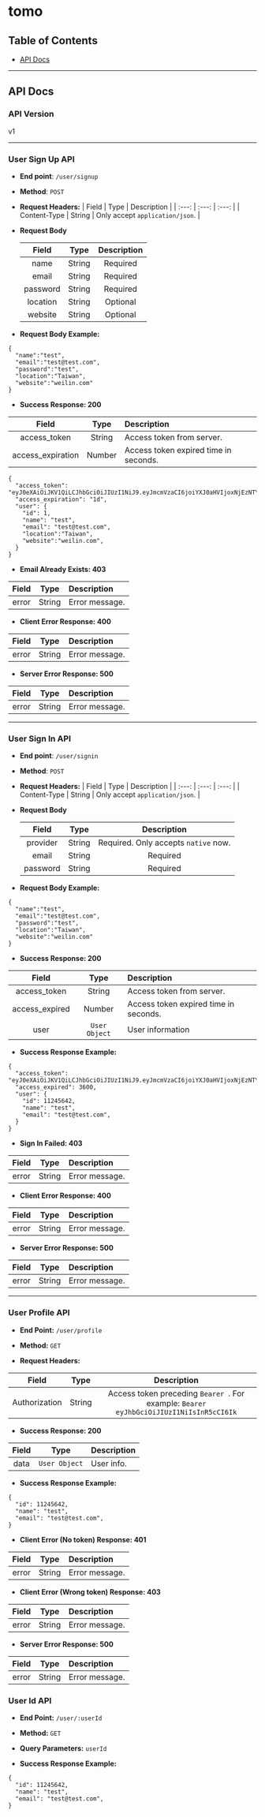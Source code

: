 # tomo

## Table of Contents

- [API Docs](#api-docs)

---

## API Docs

### API Version

v1

---

### User Sign Up API

- **End point**: `/user/signup`

- **Method**: `POST`

- **Request Headers:**
  | Field | Type | Description |
  | :---: | :---: | :---: |
  | Content-Type | String | Only accept `application/json`. |

* **Request Body**

  |  Field   |  Type  | Description |
  | :------: | :----: | :---------: |
  |   name   | String |  Required   |
  |  email   | String |  Required   |
  | password | String |  Required   |
  | location | String |  Optional   |
  | website  | String |  Optional   |

- **Request Body Example:**

```
{
  "name":"test",
  "email":"test@test.com",
  "password":"test",
  "location":"Taiwan",
  "website":"weilin.com"
}
```

- **Success Response: 200**

|       Field       |  Type  | Description                           |
| :---------------: | :----: | :------------------------------------ |
|   access_token    | String | Access token from server.             |
| access_expiration | Number | Access token expired time in seconds. |

```
{
  "access_token": "eyJ0eXAiOiJKV1QiLCJhbGciOiJIUzI1NiJ9.eyJmcmVzaCI6joiYXJ0aHVIjoxNjEzNTY3MzA0fQ.6EPCOfBGynidAfpVqlvbHGWHCJ5LZLtKvPaQ",
  "access_expiration": "1d",
  "user": {
    "id": 1,
    "name": "test",
    "email": "test@test.com",
    "location":"Taiwan",
    "website":"weilin.com",
  }
}
```

- **Email Already Exists: 403**

| Field |  Type  | Description    |
| :---: | :----: | :------------- |
| error | String | Error message. |

- **Client Error Response: 400**

| Field |  Type  | Description    |
| :---: | :----: | :------------- |
| error | String | Error message. |

- **Server Error Response: 500**

| Field |  Type  | Description    |
| :---: | :----: | :------------- |
| error | String | Error message. |

---

### User Sign In API

- **End point**: `/user/signin`

- **Method**: `POST`

- **Request Headers:**
  | Field | Type | Description |
  | :---: | :---: | :---: |
  | Content-Type | String | Only accept `application/json`. |

* **Request Body**

  |  Field   |  Type  |             Description              |
  | :------: | :----: | :----------------------------------: |
  | provider | String | Required. Only accepts `native` now. |
  |  email   | String |               Required               |
  | password | String |               Required               |

- **Request Body Example:**

```
{
  "name":"test",
  "email":"test@test.com",
  "password":"test",
  "location":"Taiwan",
  "website":"weilin.com"
}
```

- **Success Response: 200**

|     Field      |     Type      | Description                           |
| :------------: | :-----------: | :------------------------------------ |
|  access_token  |    String     | Access token from server.             |
| access_expired |    Number     | Access token expired time in seconds. |
|      user      | `User Object` | User information                      |

- **Success Response Example:**

```
{
  "access_token": "eyJ0eXAiOiJKV1QiLCJhbGciOiJIUzI1NiJ9.eyJmcmVzaCI6joiYXJ0aHVIjoxNjEzNTY3MzA0fQ.6EPCOfBGynidAfpVqlvbHGWHCJ5LZLtKvPaQ",
  "access_expired": 3600,
  "user": {
    "id": 11245642,
    "name": "test",
    "email": "test@test.com",
  }
}
```

- **Sign In Failed: 403**

| Field |  Type  | Description    |
| :---: | :----: | :------------- |
| error | String | Error message. |

- **Client Error Response: 400**

| Field |  Type  | Description    |
| :---: | :----: | :------------- |
| error | String | Error message. |

- **Server Error Response: 500**

| Field |  Type  | Description    |
| :---: | :----: | :------------- |
| error | String | Error message. |

---

### User Profile API

- **End Point:** `/user/profile`

- **Method:** `GET`

- **Request Headers:**

|     Field     |  Type  |                                      Description                                       |
| :-----------: | :----: | :------------------------------------------------------------------------------------: |
| Authorization | String | Access token preceding `Bearer `. For example: `Bearer eyJhbGciOiJIUzI1NiIsInR5cCI6Ik` |

- **Success Response: 200**

| Field |     Type      | Description |
| :---: | :-----------: | :---------- |
| data  | `User Object` | User info.  |

- **Success Response Example:**

```
{
  "id": 11245642,
  "name": "test",
  "email": "test@test.com",
}
```

- **Client Error (No token) Response: 401**

| Field |  Type  | Description    |
| :---: | :----: | :------------- |
| error | String | Error message. |

- **Client Error (Wrong token) Response: 403**

| Field |  Type  | Description    |
| :---: | :----: | :------------- |
| error | String | Error message. |

- **Server Error Response: 500**

| Field |  Type  | Description    |
| :---: | :----: | :------------- |
| error | String | Error message. |

### User Id API

- **End Point:** `/user/:userId`

- **Method:** `GET`

- **Query Parameters:** `userId`

- **Success Response Example:**

```
{
  "id": 11245642,
  "name": "test",
  "email": "test@test.com",
}
```
